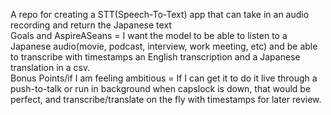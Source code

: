 A repo for creating a STT(Speech-To-Text) app that can take in an audio recording and return the Japanese text </br>
Goals and AspireASeans = I want the model to be able to listen to a Japanese audio(movie, podcast, interview, work meeting, etc) and be able to transcribe with timestamps an English transcription and a Japanese translation in a csv. </br>
Bonus Points/if I am feeling ambitious = If I can get it to do it live through a push-to-talk or run in background when capslock is down, that would be perfect, and transcribe/translate on the fly with timestamps for later review. </br> 
